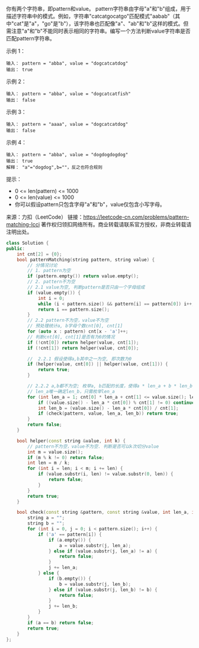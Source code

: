 你有两个字符串，即pattern和value。 pattern字符串由字母"a"和"b"组成，用于描述字符串中的模式。例如，字符串"catcatgocatgo"匹配模式"aabab"（其中"cat"是"a"，"go"是"b"），该字符串也匹配像"a"、"ab"和"b"这样的模式。但需注意"a"和"b"不能同时表示相同的字符串。编写一个方法判断value字符串是否匹配pattern字符串。

示例 1：

    输入： pattern = "abba", value = "dogcatcatdog"
    输出： true

示例 2：

    输入： pattern = "abba", value = "dogcatcatfish"
    输出： false

示例 3：

    输入： pattern = "aaaa", value = "dogcatcatdog"
    输出： false

示例 4：

    输入： pattern = "abba", value = "dogdogdogdog"
    输出： true
    解释： "a"="dogdog",b=""，反之也符合规则

提示：

+ 0 <= len(pattern) <= 1000
+ 0 <= len(value) <= 1000
+ 你可以假设pattern只包含字母"a"和"b"，value仅包含小写字母。

来源：力扣（LeetCode）
链接：https://leetcode-cn.com/problems/pattern-matching-lcci
著作权归领扣网络所有。商业转载请联系官方授权，非商业转载请注明出处。

```c++
class Solution {
public:
    int cnt[2] = {0};
    bool patternMatching(string pattern, string value) {
        // 分情况讨论
        // 1. pattern为空
        if (pattern.empty()) return value.empty();
        // 2. pattern不为空
        // 2.1 value为空, 判断pattern是否只由一个字母组成
        if (value.empty()) {
            int i = 0;
            while (i < pattern.size() && pattern[i] == pattern[0]) i++;
            return i == pattern.size();
        }
        // 2.2 pattern不为空，value不为空
        // 预处理统计a, b字母个数cnt[0], cnt[1]
        for (auto x : pattern) cnt[x - 'a']++;
        // 判断cnt[0], cnt[1]是否有为0的情况
        if (!cnt[0]) return helper(value, cnt[1]);
        if (!cnt[1]) return helper(value, cnt[0]);

        //  2.2.1 假设使得a,b其中之一为空, 即次数为0
        if (helper(value, cnt[0]) || helper(value, cnt[1])) {
            return true;
        }

        // 2.2.2 a,b都不为空; 枚举a, b匹配的长度，使得a * len_a + b * len_b = m;
        // len_a唯一确定len_b，只需枚举len_a
        for (int len_a = 1; cnt[0] * len_a + cnt[1] <= value.size(); len_a++) {
            if ((value.size() - len_a * cnt[0]) % cnt[1] != 0) continue;
            int len_b = (value.size() - len_a * cnt[0]) / cnt[1];
            if (check(pattern, value, len_a, len_b)) return true;
        }
        return false;
    }

    bool helper(const string &value, int k) {
        // pattern不为空，value不为空. 判断是否可以k次切分value
        int m = value.size();
        if (m % k != 0) return false;
        int len = m / k;
        for (int i = len; i < m; i += len) {
            if (value.substr(i, len) != value.substr(0, len)) {
                return false;
            }
        }
        return true;
    }

    bool check(const string &pattern, const string &value, int len_a, int len_b) {
        string a = "";
        string b = "";
        for (int i = 0, j = 0; i < pattern.size(); i++) {
            if ('a' == pattern[i]) {
                if (a.empty()) {
                    a = value.substr(j, len_a);
                } else if (value.substr(j, len_a) != a) {
                    return false;
                }
                j += len_a;
            } else {
                if (b.empty()) {
                    b = value.substr(j, len_b);
                } else if (value.substr(j, len_b) != b) {
                    return false;
                }
                j += len_b;
            }
        }
        if (a == b) return false;
        return true;
    }
};
```
